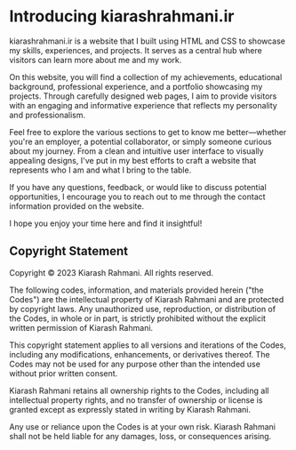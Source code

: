 <!DOCTYPE html>
<html lang="en">
<head>
  <meta charset="UTF-8">
  <meta name="viewport" content="width=device-width, initial-scale=1.0">
  <title>Introducing kiarashrahmani.ir</title>
</head>
<body>
  <h1>Introducing kiarashrahmani.ir</h1>
  <p>
    kiarashrahmani.ir is a website that I built using HTML and CSS to showcase my skills, experiences, and projects. It serves as a central hub where visitors can learn more about me and my work.
  </p>
  <p>
    On this website, you will find a collection of my achievements, educational background, professional experience, and a portfolio showcasing my projects. Through carefully designed web pages, I aim to provide visitors with an engaging and informative experience that reflects my personality and professionalism.
  </p>
  <p>
    Feel free to explore the various sections to get to know me better—whether you're an employer, a potential collaborator, or simply someone curious about my journey. From a clean and intuitive user interface to visually appealing designs, I've put in my best efforts to craft a website that represents who I am and what I bring to the table.
  </p>
  <p>
    If you have any questions, feedback, or would like to discuss potential opportunities, I encourage you to reach out to me through the contact information provided on the website.
  </p>
  <p>
    I hope you enjoy your time here and find it insightful!
  </p>
  
  <h2>Copyright Statement</h2>
  <p>
    Copyright &copy; 2023 Kiarash Rahmani. All rights reserved.
  </p>
  <p>
    The following codes, information, and materials provided herein ("the Codes") are the intellectual property of Kiarash Rahmani and are protected by copyright laws. Any unauthorized use, reproduction, or distribution of the Codes, in whole or in part, is strictly prohibited without the explicit written permission of Kiarash Rahmani.
  </p>
  <p>
    This copyright statement applies to all versions and iterations of the Codes, including any modifications, enhancements, or derivatives thereof. The Codes may not be used for any purpose other than the intended use without prior written consent.
  </p>
  <p>
    Kiarash Rahmani retains all ownership rights to the Codes, including all intellectual property rights, and no transfer of ownership or license is granted except as expressly stated in writing by Kiarash Rahmani.
  </p>
  <p>
    Any use or reliance upon the Codes is at your own risk. Kiarash Rahmani shall not be held liable for any damages, loss, or consequences arising.
  </p>
</body>
</html>